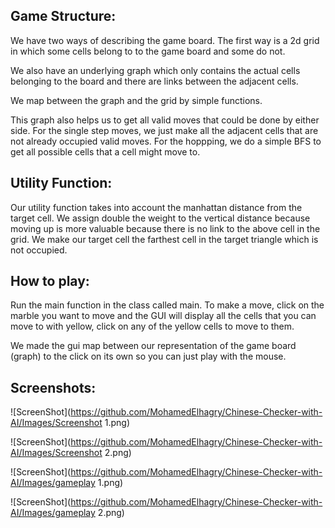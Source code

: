 
## Game Structure:

We have two ways of describing the game board.
The first way is a 2d grid in which some cells belong to to the game board and 
some do not.

We also have an underlying graph which only contains the actual cells belonging to
the board and there are links between the adjacent cells.

We map between the graph and the grid by simple functions.

This graph also helps us to get all valid moves that could be done by either side.
For the single step moves, we just make all the adjacent cells that are not already
occupied valid moves.
For the hoppping, we do a simple BFS to get all possible cells that a cell might
move to.




## Utility Function:

Our utility function takes into account the manhattan distance from the target cell.
We assign double the weight to the vertical distance because moving up is more 
valuable because there is no link to the above cell in the grid.
We make our target cell the farthest cell in the target triangle which is not 
occupied.



## How to play:

Run the main function in the class called main. To make a move, click on the marble
you want to move and the GUI will display all the cells that you can move to with
yellow, click on any of the yellow cells to move to them.

We made the gui map between our representation of the game board (graph) to the 
click on its own so you can just play with the mouse.



## Screenshots:
![ScreenShot](https://github.com/MohamedElhagry/Chinese-Checker-with-AI/Images/Screenshot 1.png)

![ScreenShot](https://github.com/MohamedElhagry/Chinese-Checker-with-AI/Images/Screenshot 2.png)

![ScreenShot](https://github.com/MohamedElhagry/Chinese-Checker-with-AI/Images/gameplay 1.png)

![ScreenShot](https://github.com/MohamedElhagry/Chinese-Checker-with-AI/Images/gameplay 2.png)



